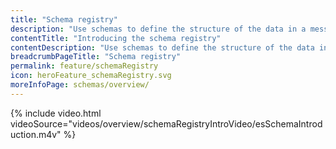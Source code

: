 ```yaml
---
title: "Schema registry"
description: "Use schemas to define the structure of the data in a message, making it easier for both producers and consumers to use the correct structure. Manage schemas with the Event Streams schema registry."
contentTitle: "Introducing the schema registry"
contentDescription: "Use schemas to define the structure of the data in a message, making it easier for both producers and consumers to use the correct structure. Manage schemas with the Event Streams schema registry."
breadcrumbPageTitle: "Schema registry"
permalink: feature/schemaRegistry
icon: heroFeature_schemaRegistry.svg
moreInfoPage: schemas/overview/
---
```

{% include video.html videoSource="videos/overview/schemaRegistryIntroVideo/esSchemaIntroduction.m4v" %}
